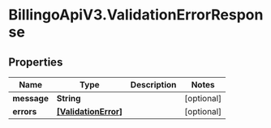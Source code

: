 # BillingoApiV3.ValidationErrorResponse

## Properties
Name | Type | Description | Notes
------------ | ------------- | ------------- | -------------
**message** | **String** |  | [optional] 
**errors** | [**[ValidationError]**](ValidationError.md) |  | [optional] 
